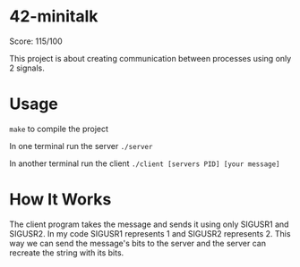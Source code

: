 # 42-minitalk

Score: 115/100

This project is about creating communication between processes using only 2 signals.

# Usage

`make` to compile the project

In one terminal run the server `./server`

In another terminal run the client `./client [servers PID] [your message]`

# How It Works

The client program takes the message and sends it using only SIGUSR1 and SIGUSR2. In my code SIGUSR1 represents 1 and SIGUSR2 represents 2. This way we can send the message's bits to the server and the server can recreate the string with its bits.
